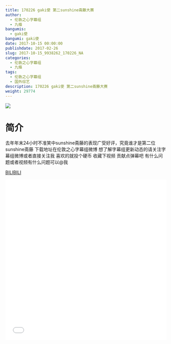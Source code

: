 ```yaml
---
title: 170226 gaki使 第二sunshine斋藤大赛
author: 
  - 伦敦之心字幕组
  - 九條
bangumis: 
  - gaki使
bangumi: gaki使
date: 2017-10-15 00:00:00
publishdate: 2017-02-26
slug: 2017-10-15_9938262_170226_NA
categories: 
  - 伦敦之心字幕组
  - 九條
tags: 
  - 伦敦之心字幕组
  - 国外综艺
description: 170226 gaki使 第二sunshine斋藤大赛
weight: 29774
---
```


![](https://i.imgur.com/DdMhNhx.jpg)

# 简介  
去年年末24小时不准笑中sunshine斋藤的表现广受好评，究竟谁才是第二位sunshine斋藤 下载地址在伦敦之心字幕组微博 想了解字幕组更新动态的请关注字幕组微博或者直接关注我 喜欢的就投个硬币 收藏下视频 贡献点弹幕吧
有什么问题或者视频有什么问题可以@我

  [BILIBILI](https://www.bilibili.com/video/av9938262/)


  <iframe src="//www.bilibili.com/html/html5player.html?cid=16428730&aid=9938262" width="100%" height="500" frameborder="0" allowfullscreen="allowfullscreen"></iframe>
